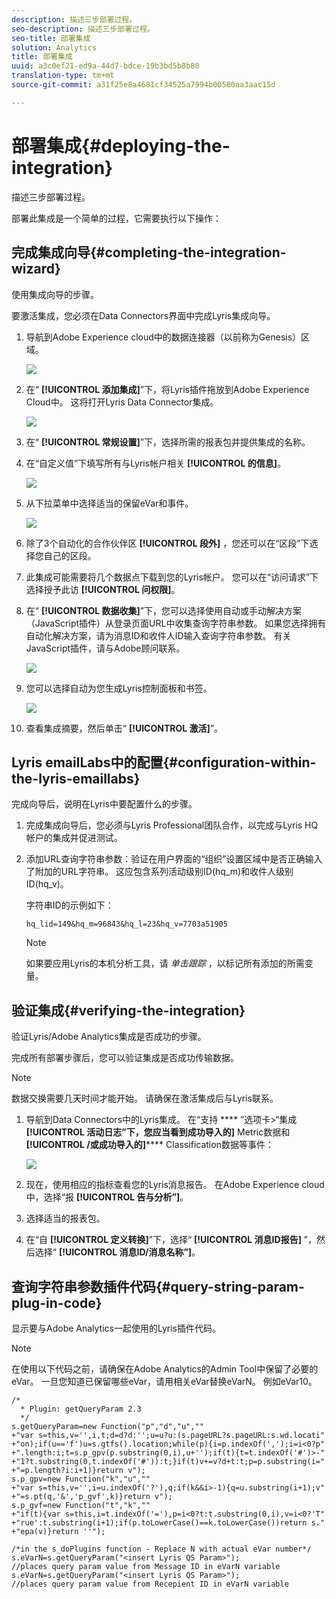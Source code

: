 ```yaml
---
description: 描述三步部署过程。
seo-description: 描述三步部署过程。
seo-title: 部署集成
solution: Analytics
title: 部署集成
uuid: a3c0ef21-ed9a-44d7-bdce-19b3bd5b8b80
translation-type: tm+mt
source-git-commit: a31f25e8a4681cf34525a7994b00580aa3aac15d

---
```



# 部署集成{#deploying-the-integration}

描述三步部署过程。

部署此集成是一个简单的过程，它需要执行以下操作：

## 完成集成向导{#completing-the-integration-wizard}

使用集成向导的步骤。

要激活集成，您必须在Data Connectors界面中完成Lyris集成向导。

1. 导航到Adobe Experience cloud中的数据连接器（以前称为Genesis）区域。

   ![](assets/data_connectors.png)

1. 在“ **[!UICONTROL 添加集成]**”下，将Lyris插件拖放到Adobe Experience Cloud中。 这将打开Lyris Data Connector集成。

   ![](assets/add_integration.png)

1. 在“ **[!UICONTROL 常规设置]**”下，选择所需的报表包并提供集成的名称。
1. 在“自定义值”下填写所有与Lyris帐户相关 **[!UICONTROL 的信息]**。

   ![](assets/general_settings.png)

1. 从下拉菜单中选择适当的保留eVar和事件。

   ![](assets/variable_mapping.png)

1. 除了3个自动化的合作伙伴区 **[!UICONTROL 段外]** ，您还可以在“区段”下选择您自己的区段。
1. 此集成可能需要将几个数据点下载到您的Lyris帐户。 您可以在“访问请求”下选择授予此访 **[!UICONTROL 问权限]**。
1. 在“ **[!UICONTROL 数据收集]**”下，您可以选择使用自动或手动解决方案（JavaScript插件）从登录页面URL中收集查询字符串参数。 如果您选择拥有自动化解决方案，请为消息ID和收件人ID输入查询字符串参数。 有关JavaScript插件，请与Adobe顾问联系。

   ![](assets/data_collection.png)

1. 您可以选择自动为您生成Lyris控制面板和书签。

   ![](assets/dashboard_generation.png)

1. 查看集成摘要，然后单击“ **[!UICONTROL 激活]**”。

## Lyris emailLabs中的配置{#configuration-within-the-lyris-emaillabs}

完成向导后，说明在Lyris中要配置什么的步骤。

1. 完成集成向导后，您必须与Lyris Professional团队合作，以完成与Lyris HQ帐户的集成并促进测试。
1. 添加URL查询字符串参数：验证在用户界面的“组织”设置区域中是否正确输入了附加的URL字符串。 这应包含系列活动级别ID(hq_m)和收件人级别ID(hq_v)。

   字符串ID的示例如下：

   ```
   hq_lid=149&hq_m=96843&hq_l=23&hq_v=7703a51905
   ```

   >[!NOTE]
   >
   >如果要应用Lyris的本机分析工具，请 *单击跟踪* ，以标记所有添加的所需变量。

## 验证集成{#verifying-the-integration}

验证Lyris/Adobe Analytics集成是否成功的步骤。

完成所有部署步骤后，您可以验证集成是否成功传输数据。

>[!NOTE]
>
>数据交换需要几天时间才能开始。 请确保在激活集成后与Lyris联系。

1. 导航到Data Connectors中的Lyris集成。 在“支持 **** ”选项卡&gt;“集成 **[!UICONTROL 活动日志”下，您应当看到成功导入的]** Metric数据和 **[!UICONTROL /或成功导入的]****** Classification数据等事件：

   ![](assets/integration_info.png)

1. 现在，使用相应的指标查看您的Lyris消息报告。 在Adobe Experience cloud中，选择“报 **[!UICONTROL 告与分析”]**。
1. 选择适当的报表包。
1. 在“自 **[!UICONTROL 定义转换]**”下，选择“ **[!UICONTROL 消息ID报告]** ”，然后选择“ **[!UICONTROL 消息ID/消息名称”]**。

## 查询字符串参数插件代码{#query-string-param-plug-in-code}

显示要与Adobe Analytics一起使用的Lyris插件代码。

>[!NOTE]
>
>在使用以下代码之前，请确保在Adobe Analytics的Admin Tool中保留了必要的eVar。 一旦您知道已保留哪些eVar，请用相关eVar替换eVarN。 例如eVar10。

```
/* 
  * Plugin: getQueryParam 2.3 
  */ 
s.getQueryParam=new Function("p","d","u","" 
+"var s=this,v='',i,t;d=d?d:'';u=u?u:(s.pageURL?s.pageURL:s.wd.locati" 
+"on);if(u=='f')u=s.gtfs().location;while(p){i=p.indexOf(',');i=i<0?p" 
+".length:i;t=s.p_gpv(p.substring(0,i),u+'');if(t){t=t.indexOf('#')>-" 
+"1?t.substring(0,t.indexOf('#')):t;}if(t)v+=v?d+t:t;p=p.substring(i=" 
+"=p.length?i:i+1)}return v"); 
s.p_gpv=new Function("k","u","" 
+"var s=this,v='',i=u.indexOf('?'),q;if(k&&i>-1){q=u.substring(i+1);v" 
+"=s.pt(q,'&','p_gvf',k)}return v"); 
s.p_gvf=new Function("t","k","" 
+"if(t){var s=this,i=t.indexOf('='),p=i<0?t:t.substring(0,i),v=i<0?'T" 
+"rue':t.substring(i+1);if(p.toLowerCase()==k.toLowerCase())return s." 
+"epa(v)}return ''"); 
 
/*in the s_doPlugins function - Replace N with actual eVar number*/ 
s.eVarN=s.getQueryParam("<insert Lyris QS Param>");  
//places query param value from Message ID in eVarN variable s.eVarN=s.getQueryParam("<insert Lyris QS Param>");  
//places query param value from Recepient ID in eVarN variable 
```
